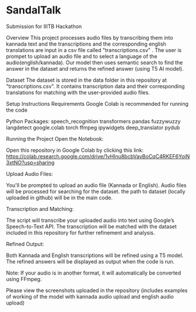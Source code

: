 # SandalTalk
Submission for IIITB Hackathon

Overview
This project processes audio files by transcribing them into kannada text and the transcriptions and the corresponding english translations are input in a csv file called "transcriptions.csv" . The user is prompet to upload an audio file and to select a language of the audio(english/kannada). Our model then uses semantic search to find the answer in the dataset and returns the refined answer (using T5 AI model). 

Dataset
The dataset is stored in the data folder in this repository at "transcriptions.csv".
It contains transcription data and their corresponding translations for matching with the user-provided audio files.

Setup Instructions
Requirements
Google Colab is recommended for running the code

Python Packages:
speech_recognition
transformers
pandas
fuzzywuzzy
langdetect
google.colab
torch
ffmpeg
ipywidgets
deep_translator
pydub

Running the Project
Open the Notebook:

Open this repository in Google Colab by clicking this link: https://colab.research.google.com/drive/1vHInu8bcbVavBoCqC4RKEF6YoiN3xtNO?usp=sharing

Upload Audio Files:

You'll be prompted to upload an audio file (Kannada or English).
Audio files will be processed for searching for the dataset. the path to dataset (locally uploaded in github) will be in the main code.

Transcription and Matching:

The script will transcribe your uploaded audio into text using Google’s Speech-to-Text API.
The transcription will be matched with the dataset included in this repository for further refinement and analysis.

Refined Output:

Both Kannada and English transcriptions will be refined using a T5 model.
The refined answers will be displayed as output when the code is run. 

Note:
If your audio is in another format, it will automatically be converted using FFmpeg.

Please view the screenshots uploaded in the repository (includes examples of working of the model with kannada audio upload and english audio upload)
